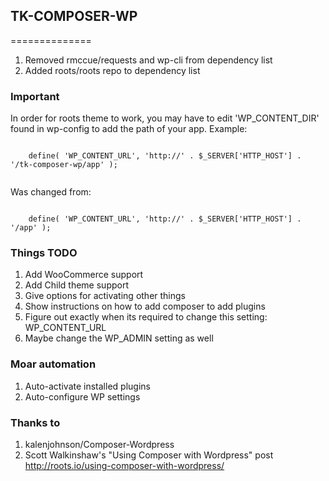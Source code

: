 ## TK-COMPOSER-WP
==============

1. Removed rmccue/requests and wp-cli from dependency list
2. Added roots/roots repo to dependency list

### Important

In order for roots theme to work, you may have to edit 'WP_CONTENT_DIR' found in wp-config to add the path of your app.
Example:

 <code>
	define( 'WP_CONTENT_URL', 'http://' . $_SERVER['HTTP_HOST'] . '/tk-composer-wp/app' );
 </code>

Was changed from:

<code>
	define( 'WP_CONTENT_URL', 'http://' . $_SERVER['HTTP_HOST'] . '/app' );
</code>

### Things TODO

1. Add WooCommerce support
2. Add Child theme support
3. Give options for activating other things
4. Show instructions on how to add composer to add plugins
5. Figure out exactly when its required to change this setting: WP_CONTENT_URL 
6. Maybe change the WP_ADMIN setting as well

### Moar automation

1. Auto-activate installed plugins
2. Auto-configure WP settings

### Thanks to

1. kalenjohnson/Composer-Wordpress
2. Scott Walkinshaw's "Using Composer with Wordpress" post http://roots.io/using-composer-with-wordpress/